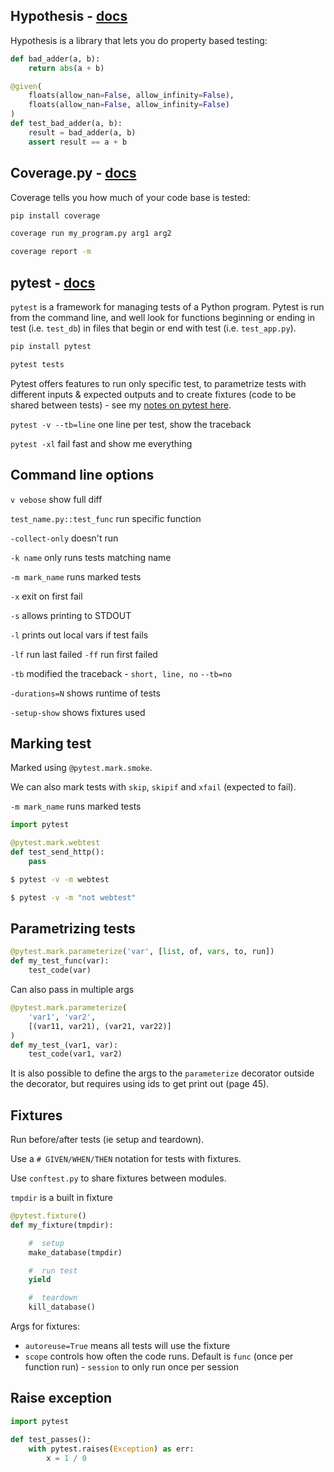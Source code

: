 ## Hypothesis - [docs](https://hypothesis.readthedocs.io/en/latest/)

Hypothesis is a library that lets you do property based testing:

```python
def bad_adder(a, b):
    return abs(a + b)

@given(
    floats(allow_nan=False, allow_infinity=False),
    floats(allow_nan=False, allow_infinity=False)
)
def test_bad_adder(a, b):
    result = bad_adder(a, b)
    assert result == a + b
```

## Coverage.py - [docs](https://coverage.readthedocs.io/en/v4.5.x/)

Coverage tells you how much of your code base is tested:

```bash
pip install coverage

coverage run my_program.py arg1 arg2

coverage report -m
```

## pytest - [docs](https://docs.pytest.org/en/latest/)

`pytest` is a framework for managing tests of a Python program.  Pytest is run from the command line, and well look for functions beginning or ending in test (i.e. `test_db`) in files that begin or end with test (i.e. `test_app.py`).

```bash
pip install pytest

pytest tests
```

Pytest offers features to run only specific test, to parametrize tests with different inputs & expected outputs and to create fixtures (code to be shared between tests) - see my [notes on pytest here]().


`pytest -v --tb=line` one line per test, show the traceback

`pytest -xl` fail fast and show me everything

## Command line options

`v vebose`  show full diff

`test_name.py::test_func` run specific function

`-collect-only` doesn't run

`-k name` only runs tests matching name

`-m mark_name` runs marked tests 

`-x` exit on first fail

`-s` allows printing to STDOUT

`-l` prints out local vars if test fails

`-lf` run last failed
`-ff` run first failed

`-tb` modified the traceback - `short, line, no`
`--tb=no`

`-durations=N` shows runtime of tests

`-setup-show` shows fixtures used

## Marking test

Marked using `@pytest.mark.smoke`.

We can also mark tests with `skip`, `skipif` and `xfail` (expected to fail).

`-m mark_name` runs marked tests 

```python
import pytest

@pytest.mark.webtest
def test_send_http():
    pass 
```

```bash
$ pytest -v -m webtest

$ pytest -v -m "not webtest"
```

## Parametrizing tests

```python
@pytest.mark.parameterize('var', [list, of, vars, to, run])
def my_test_func(var):
    test_code(var)
```

Can also pass in multiple args
```python
@pytest.mark.parameterize(
    'var1', 'var2',
    [(var11, var21), (var21, var22)]
)
def my_test_(var1, var):
    test_code(var1, var2)
```

It is also possible to define the args to the `parameterize` decorator outside the decorator, but requires using ids to get print out (page 45).

## Fixtures

Run before/after tests (ie setup and teardown).

Use a `# GIVEN/WHEN/THEN` notation for tests with fixtures.

Use `conftest.py` to share fixtures between modules.

`tmpdir` is a built in fixture

```python
@pytest.fixture()
def my_fixture(tmpdir):

    #  setup
    make_database(tmpdir)

    #  run test
    yield

    #  teardown
    kill_database()
```

Args for fixtures:
- `autoreuse=True` means all tests will use the fixture
- `scope` controls how often the code runs.  Default is `func` (once per function run) - `session` to only run once per session


## Raise exception

```python
import pytest

def test_passes():
    with pytest.raises(Exception) as err:
        x = 1 / 0
```

